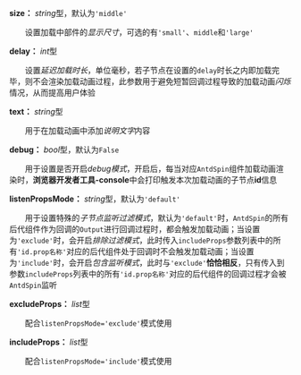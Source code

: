 **size：** *string*型，默认为`'middle'`

　　设置加载中部件的*显示尺寸*，可选的有`'small'`、`middle`和`'large'`

**delay：** *int*型

　　设置*延迟加载时长*，单位毫秒，若子节点在设置的`delay`时长之内即加载完毕，则不会渲染加载动画过程，此参数用于避免短暂回调过程导致的加载动画*闪烁*情况，从而提高用户体验

**text：** *string*型

　　用于在加载动画中添加*说明文字*内容

**debug：** *bool*型，默认为`False`

　　用于设置是否开启*debug模式*，开启后，每当对应`AntdSpin`组件加载动画渲染时，**浏览器开发者工具-console**中会打印触发本次加载动画的子节点**id**信息

**listenPropsMode：** *string*型，默认为`'default'`

　　用于设置特殊的*子节点监听过滤模式*，默认为`'default'`时，`AntdSpin`的所有后代组件作为回调的`Output`进行回调过程时，都会触发加载动画；当设置为`'exclude'`时，会开启*排除过滤模式*，此时传入`includeProps`参数列表中的所有`'id.prop名称'`对应的后代组件处于回调时不会触发加载动画；当设置为`'include'`时，会开启*包含监听模式*，此时与`'exclude'`**恰恰相反**，只有传入到参数`includeProps`列表中的所有`'id.prop名称'`对应的后代组件的回调过程才会被`AntdSpin`监听

**excludeProps：** *list*型

　　配合`listenPropsMode='exclude'`模式使用

**includeProps：** *list*型

　　配合`listenPropsMode='include'`模式使用